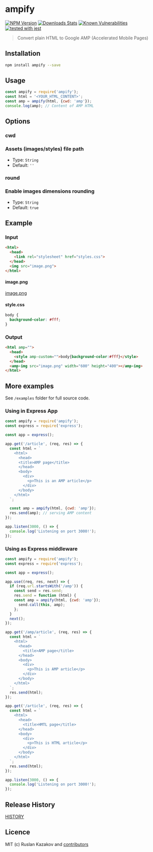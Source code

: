 # ampify

[![NPM Version][npm-image]][npm-url]
[![Downloads Stats][npm-downloads]][npm-url]
[![Known Vulnerabilities](https://snyk.io/test/github/rkazakov/ampify/badge.svg)](https://snyk.io/test/github/rkazakov/ampify)
[![tested with jest](https://img.shields.io/badge/tested_with-jest-99424f.svg)](https://github.com/facebook/jest)

> Convert plain HTML to Google AMP (Accelerated Mobile Pages)

## Installation

```sh
npm install ampify --save
```

## Usage

```js
const ampify = require('ampify');
const html = '<YOUR_HTML_CONTENT>';
const amp = ampify(html, {cwd: 'amp'});
console.log(amp); // Content of AMP HTML
```

## Options

### cwd

### Assets (images/styles) file path

- Type: `String`
- Default: `''`

### round

### Enable images dimensions rounding

- Type: `String`
- Default: `true`

## Example

### Input

```html
<html>
  <head>
    <link rel="stylesheet" href="styles.css">
  </head>
  <img src="image.png">
</html>
```

#### image.png

[image.png](/test/image.png)

#### style.css

```css
body {
  background-color: #fff;
}
```

### Output

```html
<html amp="">
  <head>
    <style amp-custom="">body{background-color:#fff}</style>
  </head>
  <amp-img src="image.png" width="600" height="400"></amp-img>
</html>
```

## More examples

See `/examples` folder for full source code.

### Using in Express App

```js
const ampify = require('ampify');
const express = require('express');

const app = express();

app.get('/article', (req, res) => {
  const html = `
    <html>
      <head>
      <title>AMP page</title>
      </head>
      <body>
        <div>
          <p>This is an AMP article</p>
        </div>
      </body>
    </html>
  `;

  const amp = ampify(html, {cwd: 'amp'});
  res.send(amp); // serving AMP content
});

app.listen(3000, () => {
  console.log('Listening on port 3000!');
});
```

### Using as Express middleware

```js
const ampify = require('ampify');
const express = require('express');

const app = express();

app.use((req, res, next) => {
  if (req.url.startsWith('/amp')) {
    const send = res.send;
    res.send = function (html) {
    const amp = ampify(html, {cwd: 'amp'});
      send.call(this, amp);
    };
  }
  next();
});

app.get('/amp/article', (req, res) => {
  const html = `
    <html>
      <head>
        <title>AMP page</title>
      </head>
      <body>
        <div>
          <p>This is AMP article</p>
        </div>
      </body>
    </html>
  `;
  res.send(html);
});

app.get('/article', (req, res) => {
  const html = `
    <html>
      <head>
        <title>HMTL page</title>
      </head>
      <body>
        <div>
          <p>This is HTML article</p>
        </div>
      </body>
    </html>
  `;
  res.send(html);
});

app.listen(3000, () => {
  console.log('Listening on port 3000!');
});
```

## Release History

[HISTORY](./HISTORY.md)

## Licence

MIT (c) Ruslan Kazakov and [contributors](https://github.com/rkazakov/ampify/graphs/contributors)

[PostXML]: https://github.com/postxml/postxml
[npm-url]: https://www.npmjs.org/package/ampify
[npm-image]: https://img.shields.io/npm/v/ampify.svg?style=flat-square
[npm-downloads]: https://img.shields.io/npm/dm/ampify.svg?style=flat-square
